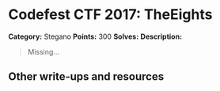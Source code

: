 # Codefest CTF 2017: TheEights
**Category:** Stegano
**Points:** 300
**Solves:**
**Description:**

> Missing...
>
>

## Other write-ups and resources

